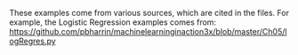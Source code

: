 These examples come from various sources, which are cited in the files.   For example, the Logistic Regression examples comes from:
https://github.com/pbharrin/machinelearninginaction3x/blob/master/Ch05/logRegres.py
